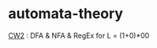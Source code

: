 # automata-theory
[CW2](https://yavuzselimgugen.github.io/automata-theory/work/CW2.html) : DFA & NFA & RegEx for  L = (1+0)*00
